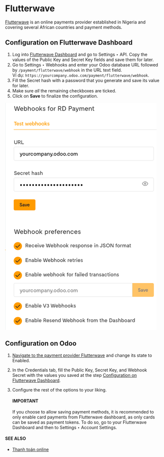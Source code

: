 # Flutterwave

[Flutterwave](https://flutterwave.com/) is an online payments provider established in Nigeria and
covering several African countries and payment methods.

<a id="payment-providers-flutterwave-configure-dashboard"></a>

## Configuration on Flutterwave Dashboard

1. Log into [Flutterwave Dashboard](https://dashboard.flutterwave.com/) and go to
   Settings ‣ API. Copy the values of the Public Key and
   Secret Key fields and save them for later.
2. Go to Settings ‣ Webhooks and enter your Odoo database URL followed by
   `/payment/flutterwave/webhook` in the URL text field.
   <br/>
   Ví dụ: `https://yourcompany.odoo.com/payment/flutterwave/webhook`.
   <br/>
3. Fill the Secret hash with a password that you generate and save its value for later.
4. Make sure *all* the remaining checkboxes are ticked.
5. Click on **Save** to finalize the configuration.

![Cài đặt Flutterwave](../../../.gitbook/assets/flutterwave-settings.png)

<a id="payment-providers-flutterwave-configure-odoo"></a>

## Configuration on Odoo

1. [Navigate to the payment provider Flutterwave](applications/finance/payment_providers.md#payment-providers-add-new) and change its
   state to Enabled.
2. In the Credentials tab, fill the Public Key, Secret Key, and
   Webhook Secret with the values you saved at the step
   [Configuration on Flutterwave Dashboard](#payment-providers-flutterwave-configure-dashboard).
3. Configure the rest of the options to your liking.

   #### IMPORTANT
   If you choose to allow saving payment methods, it is recommended to only enable card payments
   from Flutterwave dashboard, as only cards can be saved as payment tokens. To do so, go to your
   Flutterwave Dashboard and then to Settings ‣ Account Settings.

#### SEE ALSO
- [Thanh toán online](applications/finance/payment_providers.md)
